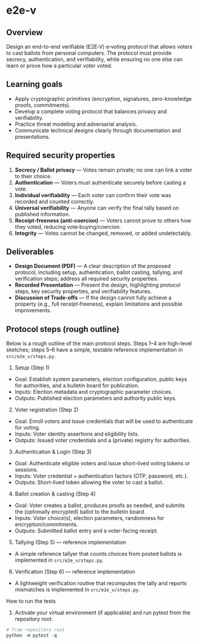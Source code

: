 # e2e-v

## Overview

Design an end-to-end verifiable (E2E‑V) e‑voting protocol that allows voters to cast ballots from personal computers. The protocol must provide secrecy, authentication, and verifiability, while ensuring no one else can learn or prove how a particular voter voted.

## Learning goals

- Apply cryptographic primitives (encryption, signatures, zero-knowledge proofs, commitments).
- Develop a complete voting protocol that balances privacy and verifiability.
- Practice threat modeling and adversarial analysis.
- Communicate technical designs clearly through documentation and presentations.

## Required security properties

1) **Secrecy / Ballot privacy** — Votes remain private; no one can link a voter to their choice.
2) **Authentication** — Voters must authenticate securely before casting a vote.
3) **Individual verifiability** — Each voter can confirm their vote was recorded and counted correctly.
4) **Universal verifiability** — Anyone can verify the final tally based on published information.
5) **Receipt‑freeness (anti‑coercion)** — Voters cannot prove to others how they voted, reducing vote‑buying/coercion.
6) **Integrity** — Votes cannot be changed, removed, or added undetectably.

## Deliverables

- **Design Document (PDF)** — A clear description of the proposed protocol, including setup, authentication, ballot casting, tallying, and verification steps; address all required security properties.
- **Recorded Presentation** — Present the design, highlighting protocol steps, key security properties, and verifiability features.
- **Discussion of Trade‑offs** — If the design cannot fully achieve a property (e.g., full receipt‑freeness), explain limitations and possible improvements.

## Protocol steps (rough outline)

Below is a rough outline of the main protocol steps. Steps 1–4 are high-level sketches; steps 5–6 have a simple, testable reference implementation in `src/e2e_v/steps.py`.

1) Setup (Step 1)
- Goal: Establish system parameters, election configuration, public keys for authorities, and a bulletin board for publication.
- Inputs: Election metadata and cryptographic parameter choices.
- Outputs: Published election parameters and authority public keys.

2) Voter registration (Step 2)
- Goal: Enroll voters and issue credentials that will be used to authenticate for voting.
- Inputs: Voter identity assertions and eligibility lists.
- Outputs: Issued voter credentials and a (private) registry for authorities.

3) Authentication & Login (Step 3)
- Goal: Authenticate eligible voters and issue short-lived voting tokens or sessions.
- Inputs: Voter credential + authentication factors (OTP, password, etc.).
- Outputs: Short-lived token allowing the voter to cast a ballot.

4) Ballot creation & casting (Step 4)
- Goal: Voter creates a ballot, produces proofs as needed, and submits the (optionally encrypted) ballot to the bulletin board.
- Inputs: Voter choice(s), election parameters, randomness for encryption/commitments.
- Outputs: Submitted ballot entry and a voter-facing receipt.

5) Tallying (Step 5) — reference implementation
- A simple reference tallyer that counts choices from posted ballots is implemented in `src/e2e_v/steps.py`.

6) Verification (Step 6) — reference implementation
- A lightweight verification routine that recomputes the tally and reports mismatches is implemented in `src/e2e_v/steps.py`.

How to run the tests

1. Activate your virtual environment (if applicable) and run pytest from the repository root:

```powershell
# from repository root
python -m pytest -q
```
